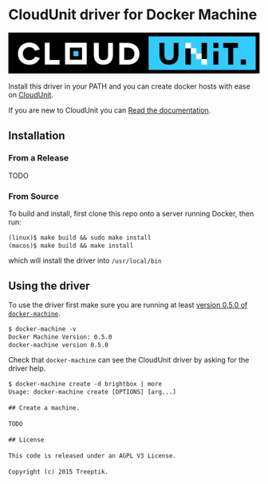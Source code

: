 # CloudUnit driver for Docker Machine

![](https://github.com/Treeptik/CloudUnit-images/blob/master/logo-cloudunit.jpg)

Install this driver in your PATH and you can create docker hosts with
ease on [CloudUnit](https://www.cloudunit.fr).

If you are new to CloudUnit you can [Read the documentation](https://github.com/Treeptik/CloudUnit).

## Installation

### From a Release

TODO

### From Source

To build and install, first clone this repo onto a server running Docker,
then run:

```
(linux)$ make build && sudo make install
(macos)$ make build && make install
```

which will install the driver into `/usr/local/bin`

## Using the driver

To use the driver first make sure you are running at least [version
0.5.0 of `docker-machine`](https://github.com/docker/machine/releases).

```
$ docker-machine -v
Docker Machine Version: 0.5.0
docker-machine version 0.5.0
```

Check that `docker-machine` can see the CloudUnit driver by asking for
the driver help.

```
$ docker-machine create -d brightbox | more
Usage: docker-machine create [OPTIONS] [arg...]

## Create a machine.

TODO

## License

This code is released under an AGPL V3 License.

Copyright (c) 2015 Treeptik.
